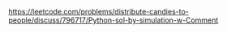 https://leetcode.com/problems/distribute-candies-to-people/discuss/796717/Python-sol-by-simulation-w-Comment